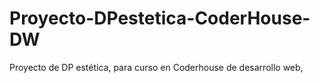 # Proyecto-DPestetica-CoderHouse-DW
Proyecto de DP estética, para curso en Coderhouse de desarrollo web,
